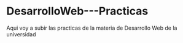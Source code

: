 # DesarrolloWeb---Practicas
Aqui voy a subir las practicas de la materia de Desarrollo Web de la universidad

